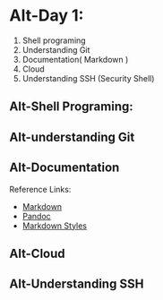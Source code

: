# Alt-Day 1:

1. Shell programing
2. Understanding Git
3. Documentation( Markdown )
4. Cloud
5. Understanding SSH (Security Shell)


## Alt-Shell Programing:


## Alt-understanding Git



## Alt-Documentation

Reference Links: 
 
* [Markdown](https://github.com/adam-p/markdown-here/wiki/Markdown-Cheatsheet)
* [Pandoc](http://pandoc.org/)
* [Markdown Styles](https://daringfireball.net/projects/markdown/syntax)

## Alt-Cloud


## Alt-Understanding SSH


